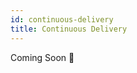 ```yaml
---
id: continuous-delivery
title: Continuous Delivery
---
```


Coming Soon 👀

<!-- Automated deployments and continuous delivery
Ephemeral environments - also see Preflights (TW radar)
Pipelines as Code
Remote testing - Jest, Cypress, SAM
Test in Production -->
